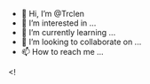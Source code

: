 - 👋 Hi, I’m @Trclen
- 👀 I’m interested in ...
- 🌱 I’m currently learning ...
- 💞️ I’m looking to collaborate on ...
- 📫 How to reach me ...

<!---
Trclen/Trclen is a ✨ special ✨ repository because its `README.md` (this file) appears on your GitHub profile.
You can click the Preview link to take a look at your changes.
--->
<!
